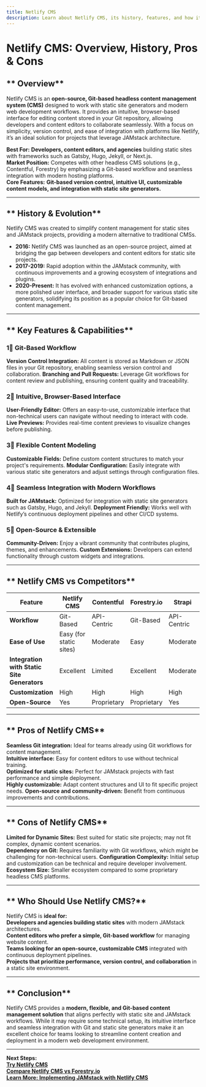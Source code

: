```yaml
---
title: Netlify CMS
description: Learn about Netlify CMS, its history, features, and how it compares to other headless CMS and static site management solutions.
---
```


# **Netlify CMS: Overview, History, Pros & Cons**

## ** Overview**  
Netlify CMS is an **open-source, Git-based headless content management system (CMS)** designed to work with static site generators and modern web development workflows. It provides an intuitive, browser-based interface for editing content stored in your Git repository, allowing developers and content editors to collaborate seamlessly. With a focus on simplicity, version control, and ease of integration with platforms like Netlify, it’s an ideal solution for projects that leverage JAMstack architecture.

 **Best For:** **Developers, content editors, and agencies** building static sites with frameworks such as Gatsby, Hugo, Jekyll, or Next.js.  
 **Market Position:** Competes with other headless CMS solutions (e.g., Contentful, Forestry) by emphasizing a Git-based workflow and seamless integration with modern hosting platforms.  
 **Core Features:** **Git-based version control, intuitive UI, customizable content models, and integration with static site generators.**

---

## ** History & Evolution**  
Netlify CMS was created to simplify content management for static sites and JAMstack projects, providing a modern alternative to traditional CMSs.

- **2016:** Netlify CMS was launched as an open-source project, aimed at bridging the gap between developers and content editors for static site projects.
- **2017-2019:** Rapid adoption within the JAMstack community, with continuous improvements and a growing ecosystem of integrations and plugins.
- **2020-Present:** It has evolved with enhanced customization options, a more polished user interface, and broader support for various static site generators, solidifying its position as a popular choice for Git-based content management.

---

## ** Key Features & Capabilities**

### **1⃣ Git-Based Workflow**
 **Version Control Integration:** All content is stored as Markdown or JSON files in your Git repository, enabling seamless version control and collaboration.
 **Branching and Pull Requests:** Leverage Git workflows for content review and publishing, ensuring content quality and traceability.

### **2⃣ Intuitive, Browser-Based Interface**
 **User-Friendly Editor:** Offers an easy-to-use, customizable interface that non-technical users can navigate without needing to interact with code.
 **Live Previews:** Provides real-time content previews to visualize changes before publishing.

### **3⃣ Flexible Content Modeling**
 **Customizable Fields:** Define custom content structures to match your project's requirements.
 **Modular Configuration:** Easily integrate with various static site generators and adjust settings through configuration files.

### **4⃣ Seamless Integration with Modern Workflows**
 **Built for JAMstack:** Optimized for integration with static site generators such as Gatsby, Hugo, and Jekyll.
 **Deployment Friendly:** Works well with Netlify’s continuous deployment pipelines and other CI/CD systems.

### **5⃣ Open-Source & Extensible**
 **Community-Driven:** Enjoy a vibrant community that contributes plugins, themes, and enhancements.
 **Custom Extensions:** Developers can extend functionality through custom widgets and integrations.

---

## ** Netlify CMS vs Competitors**

| Feature                   | Netlify CMS       | Contentful       | Forestry.io      | Strapi           |
|---------------------------|-------------------|------------------|------------------|------------------|
| **Workflow**              |  Git-Based      |  API-Centric    |  Git-Based     |  API-Centric    |
| **Ease of Use**           |  Easy (for static sites) |  Moderate  |  Easy          |  Moderate      |
| **Integration with Static Site Generators** |  Excellent   |  Limited    |  Excellent    |  Moderate      |
| **Customization**         |  High           |  High          |  High          |  High          |
| **Open-Source**           |  Yes            |  Proprietary   |  Proprietary   |  Yes           |

---

## ** Pros of Netlify CMS**  
 **Seamless Git integration:** Ideal for teams already using Git workflows for content management.  
 **Intuitive interface:** Easy for content editors to use without technical training.  
 **Optimized for static sites:** Perfect for JAMstack projects with fast performance and simple deployment.  
 **Highly customizable:** Adapt content structures and UI to fit specific project needs.
 **Open-source and community-driven:** Benefit from continuous improvements and contributions.

---

## ** Cons of Netlify CMS**  
 **Limited for Dynamic Sites:** Best suited for static site projects; may not fit complex, dynamic content scenarios.  
 **Dependency on Git:** Requires familiarity with Git workflows, which might be challenging for non-technical users.
 **Configuration Complexity:** Initial setup and customization can be technical and require developer involvement.
 **Ecosystem Size:** Smaller ecosystem compared to some proprietary headless CMS platforms.

---

## ** Who Should Use Netlify CMS?**  
Netlify CMS is **ideal for:**  
 **Developers and agencies building static sites** with modern JAMstack architectures.  
 **Content editors who prefer a simple, Git-based workflow** for managing website content.  
 **Teams looking for an open-source, customizable CMS** integrated with continuous deployment pipelines.  
 **Projects that prioritize performance, version control, and collaboration** in a static site environment.

---

## ** Conclusion**  
Netlify CMS provides a **modern, flexible, and Git-based content management solution** that aligns perfectly with static site and JAMstack workflows. While it may require some technical setup, its intuitive interface and seamless integration with Git and static site generators make it an excellent choice for teams looking to streamline content creation and deployment in a modern web development environment.

---

 **Next Steps:**  
 **[Try Netlify CMS](https://www.netlifycms.org/)**  
 **[Compare Netlify CMS vs Forestry.io](#)**  
 **[Learn More: Implementing JAMstack with Netlify CMS](#)**
